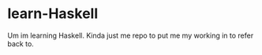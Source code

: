 # learn-Haskell 
Um im learning Haskell. Kinda just me repo to put me my working in to refer back to.

